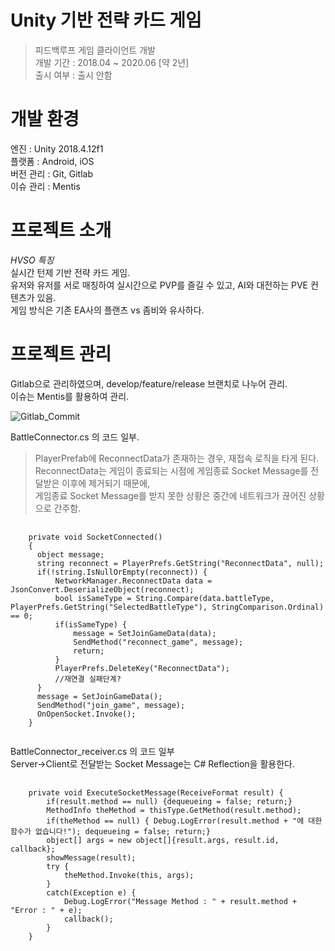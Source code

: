 Unity 기반 전략 카드 게임
==========================
> 피드백루프 게임 클라이언트 개발   
> 개발 기간 : 2018.04 ~ 2020.06 [약 2년]   
> 출시 여부 : 출시 안함

개발 환경
==========================
엔진 : Unity 2018.4.12f1      
플랫폼 : Android, iOS   
버전 관리 : Git, Gitlab   
이슈 관리 : Mentis   


프로젝트 소개
==========================
*HVSO 특징*   
실시간 턴제 기반 전략 카드 게임.   
유저와 유저를 서로 매칭하여 실시간으로 PVP를 즐길 수 있고, 
AI와 대전하는 PVE 컨텐츠가 있음.    
게임 방식은 기존 EA사의 플랜츠 vs 좀비와 유사하다.    

프로젝트 관리
===========================
Gitlab으로 관리하였으며, develop/feature/release 브랜치로 나누어 관리.    
이슈는 Mentis를 활용하여 관리.   

![Gitlab_Commit](https://github.com/user-attachments/assets/ae71fab3-a993-4b82-a90f-5ea2542cf672)   

BattleConnector.cs 의 코드 일부.    
> PlayerPrefab에 ReconnectData가 존재하는 경우, 재접속 로직을 타게 된다.
> ReconnectData는 게임이 종료되는 시점에 게임종료 Socket Message를 전달받은 이후에 제거되기 때문에,   
> 게임종료 Socket Message를 받지 못한 상황은 중간에 네트워크가 끊어진 상황으로 간주함.

<pre>
  <code>
    private void SocketConnected() 
    {
      object message;
      string reconnect = PlayerPrefs.GetString("ReconnectData", null);
      if(!string.IsNullOrEmpty(reconnect)) {
          NetworkManager.ReconnectData data = JsonConvert.DeserializeObject<NetworkManager.ReconnectData>(reconnect);
          bool isSameType = String.Compare(data.battleType, PlayerPrefs.GetString("SelectedBattleType"), StringComparison.Ordinal) == 0;
          if(isSameType) {
              message = SetJoinGameData(data);
              SendMethod("reconnect_game", message);
              return;
          }
          PlayerPrefs.DeleteKey("ReconnectData");
          //재연결 실패단계?
      }
      message = SetJoinGameData();
      SendMethod("join_game", message);
      OnOpenSocket.Invoke();
    }
  </code>
</pre>

BattleConnector_receiver.cs 의 코드 일부   
Server->Client로 전달받는 Socket Message는 C# Reflection을 활용한다.   

<pre>
  <code>
    private void ExecuteSocketMessage(ReceiveFormat result) {
        if(result.method == null) {dequeueing = false; return;}
        MethodInfo theMethod = thisType.GetMethod(result.method);
        if(theMethod == null) { Debug.LogError(result.method + "에 대한 함수가 없습니다!"); dequeueing = false; return;}
        object[] args = new object[]{result.args, result.id, callback};
        showMessage(result);
        try {
            theMethod.Invoke(this, args);
        }
        catch(Exception e) {
            Debug.LogError("Message Method : " + result.method + "Error : " + e);
            callback();
        }
    }
  </code>
</pre>
